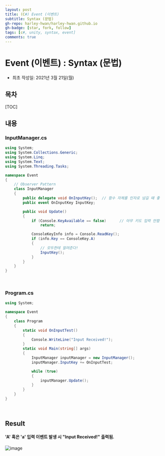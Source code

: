 ```yaml
---
layout: post
title: (C#) Event (이벤트)
subtitle: Syntax (문법)
gh-repo: harley-hwan/harley-hwan.github.io
gh-badge: [star, fork, follow]
tags: [c#, unity, syntax, event]
comments: true
---
```


# Event (이벤트) : Syntax (문법)

- 최초 작성일: 2021년 3월 21일(월)

## 목차

[TOC]

## 내용

### InputManager.cs

```c#
using System;
using System.Collections.Generic;
using System.Linq;
using System.Text;
using System.Threading.Tasks;

namespace Event
{
    // Observer Pattern
    class InputManager  
    {
        public delegate void OnInputKey();  // 함수 자체를 인자로 넘길 때 좋다.
        public event OnInputKey InputKey;

        public void Update()
        {
            if (Console.KeyAvailable == false)      // 아무 키도 입력 안함
                return;

            ConsoleKeyInfo info = Console.ReadKey();
            if (info.Key == ConsoleKey.A)
            {
                // 모두한테 알려준다!
                InputKey();
            }
        }
    }
}
```
<br/>

### Program.cs

```c#
using System;

namespace Event
{
    class Program
    {
        static void OnInputTest()
        {
            Console.WriteLine("Input Received!");
        }
        static void Main(string[] args)
        {
            InputManager inputManager = new InputManager();
            inputManager.InputKey += OnInputTest;

            while (true)
            {
                inputManager.Update();
            }
        }
    }
}

```

<br/>

## Result

#### 'A' 혹은 'a' 입력 이벤트 발생 시 "Input Received!" 출력됨.

![image](https://user-images.githubusercontent.com/68185569/159218084-6b90b963-31b0-46f9-abbf-3bc5f339ff3a.png)
